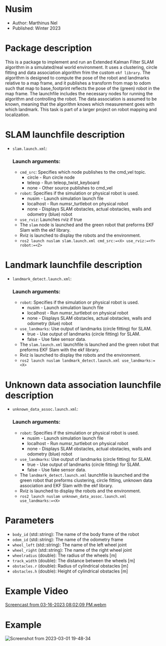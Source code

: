 # Nusim
* Author: Marthinus Nel
* Published: Winter 2023
# Package description
This is a package to implement and run an Extended Kalman Filter SLAM algorithm in a simulated/real
world environment. It uses a clustering, circle fitting and data association algorithm frim the custom
`ekf library`. The algorithm is designed to compute the pose of the robot and landmarks relative
to a map frame, and it publishes a transform from map to odom such that map to base_footprint
reflects the pose of the (green) robot in the map frame. The launchfile includes the necessary nodes
for running the algorithm and controlling the robot. The data association is assumed to be known,
meaning that the algorithm knows which measurement goes with which landmark. This task is part of a
larger project on robot mapping and localization.

# SLAM launchfile description
- `slam.launch.xml`:
    ### Launch arguments:
    * `cmd_src`: Specifies which node publishes to the cmd_vel topic.
        - circle - Run circle node
        - teleop - Run teleop_twist_keyboard
        - none - Other source publishes to cmd_vel
    * `robot`: Specifies if the simulation or physical robot is used.
        - nusim - Launch simulation launch file
        - localhost - Run numsr_turtlebot on physical robot
        - none - Displays SLAM obstacles, actual obstacles, walls and odometry (blue) robot
    * `use_rviz`: Launches rviz if true
    * The `slam` node is launched and the green robot that preforms EKF Slam with the ekf library.
    * Rviz is launched to display the robots and the environment.
    * `ros2 launch nuslam slam.launch.xml cmd_src:=<X> use_rviz:=<Y> robot:=<Z>`

# Landmark launchfile description
- `landmark_detect.launch.xml`:
    ### Launch arguments:
    * `robot`: Specifies if the simulation or physical robot is used.
        - nusim - Launch simulation launch file
        - localhost - Run numsr_turtlebot on physical robot
        - none - Displays SLAM obstacles, actual obstacles, walls and odometry (blue) robot
    * `use_landmarks`: Use output of landmarks (circle fitting) for SLAM.
        - true - Use output of landmarks (circle fitting) for SLAM.
        - false - Use fake sensor data.
    * The `slam.launch.xml` launchfile is launched and the green robot that preforms EKF Slam with the ekf library.
    * Rviz is launched to display the robots and the environment.
    * `ros2 launch nuslam landmark_detect.launch.xml use_landmarks:=<X>`

# Unknown data association launchfile description
- `unknown_data_assoc.launch.xml`:
    ### Launch arguments:
    * `robot`: Specifies if the simulation or physical robot is used.
        - nusim - Launch simulation launch file
        - localhost - Run numsr_turtlebot on physical robot
        - none - Displays SLAM obstacles, actual obstacles, walls and odometry (blue) robot
    * `use_landmarks`: Use output of landmarks (circle fitting) for SLAM.
        - true - Use output of landmarks (circle fitting) for SLAM.
        - false - Use fake sensor data.
    * The `landmark_detect.launch.xml` launchfile is launched and the green robot that preforms clustering, circle fitting, unknown data association and EKF Slam with the ekf library.
    * Rviz is launched to display the robots and the environment.
    * `ros2 launch nuslam unknown_data_assoc.launch.xml use_landmarks:=<X>`

# Parameters
* ```body_id``` (std::string): The name of the body frame of the robot
* ```odom_id``` (std::string): The name of the odometry frame
* ```wheel_left``` (std::string): The name of the left wheel joint
* ```wheel_right``` (std::string): The name of the right wheel joint
* ```wheelradius``` (double): The radius of the wheels [m]
* ```track_width``` (double): The distance between the wheels [m]
* ```obstacles.r``` (double): Radius of cylindrical obstacles [m]
* ```obstacles.h``` (double): Height of cylindrical obstacles [m]

# Example Video

[Screencast from 03-16-2023 08:02:09 PM.webm](https://user-images.githubusercontent.com/60977336/225795689-4396b79f-5ccc-493c-8a90-72d061bc1e6e.webm)

# Example

![Screenshot from 2023-03-01 19-48-34](https://user-images.githubusercontent.com/60977336/222309949-d921b76a-55d2-4852-8559-c2b7599159ab.png)


